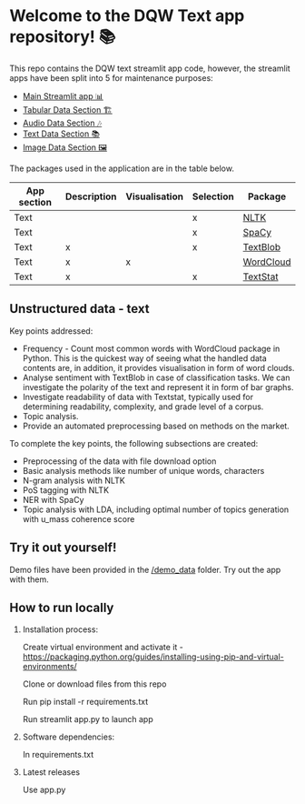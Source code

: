 # Welcome to the DQW Text app repository! 📚

This repo contains the DQW text streamlit app code, however, the streamlit apps have been split into 5 for maintenance purposes:

- [Main Streamlit app 📊](https://share.streamlit.io/soft-nougat/dqw-ivves/app.py)
- [Tabular Data Section 🏗️](https://share.streamlit.io/soft-nougat/dqw-ivves_structured/main/app.py)
- [Audio Data Section 🎶](https://share.streamlit.io/soft-nougat/dqw-ivves_audio/main/app.py)
- [Text Data Section 📚](https://share.streamlit.io/soft-nougat/dqw-ivves_text/main/app.py)
- [Image Data Section 🖼️](https://share.streamlit.io/soft-nougat/dqw-ivves_images/main/app.py)


The packages used in the application are in the table below.

| App section                |     Description    |     Visualisation    |     Selection    |     Package             |
|----------------------------|--------------------|----------------------|------------------|------------------|                       
|     Text                   |                    |                      |         x        |     [NLTK](https://github.com/nltk/nltk)  |
|     Text                   |                    |                      |         x        |     [SpaCy](https://github.com/explosion/spaCy)               |
|     Text                   |          x         |                      |         x        |     [TextBlob](https://github.com/sloria/TextBlob)            |
|     Text                   |          x         |           x          |                  |     [WordCloud](https://github.com/amueller/word_cloud)           |
|     Text                   |          x         |                      |         x        |     [TextStat](https://github.com/shivam5992/textstat)            |


## Unstructured data - text

Key points addressed:
- Frequency - Count most common words with WordCloud package in Python. This is the quickest way of seeing what the handled data contents are, in addition, it provides visualisation in form of word clouds. 
- Analyse sentiment with TextBlob in case of classification tasks. We can investigate the polarity of the text and represent it in form of bar graphs. 
- Investigate readability of data with Textstat, typically used for determining readability, complexity, and grade level of a corpus. 
- Topic analysis.
- Provide an automated preprocessing based on methods on the market.

To complete the key points, the following subsections are created:
- Preprocessing of the data with file download option
- Basic analysis methods like number of unique words, characters
- N-gram analysis with NLTK
- PoS tagging with NLTK
- NER with SpaCy
- Topic analysis with LDA, including optimal number of topics generation with u_mass coherence score

## Try it out yourself!

Demo files have been provided in the [/demo_data]() folder. 
Try out the app with them.

## How to run locally

1.	Installation process:

    Create virtual environment and activate it - https://packaging.python.org/guides/installing-using-pip-and-virtual-environments/
    
    Clone or download files from this repo
    
    Run pip install -r requirements.txt
    
    Run streamlit app.py to launch app

2.	Software dependencies:

    In requirements.txt

3.	Latest releases

    Use app.py